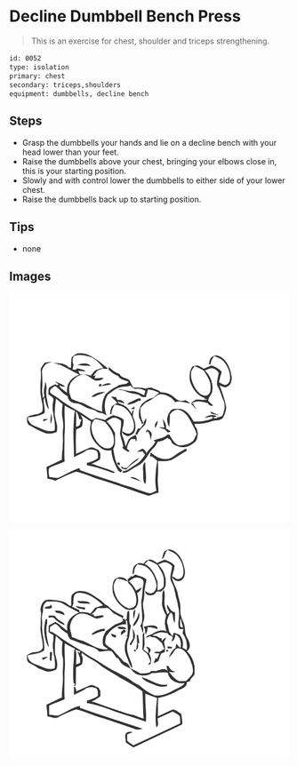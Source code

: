 # Decline Dumbbell Bench Press
> This is an exercise for chest, shoulder and triceps strengthening.

``` 
id: 0052 
type: isolation 
primary: chest 
secondary: triceps,shoulders 
equipment: dumbbells, decline bench 
``` 

## Steps

 - Grasp the dumbbells your hands and lie on a decline bench with your head lower than your feet.
 - Raise the dumbbells above your chest, bringing your elbows close in, this is your starting position.
 - Slowly and with control lower the dumbbells to either side of your lower chest.
 - Raise the dumbbells back up to starting position.

## Tips

 - none

## Images

![](../svg/0052-relaxation.svg)

![](../svg/0052-tension.svg)
